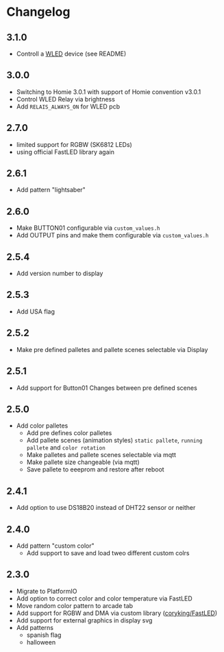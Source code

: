 # Changelog

## 3.1.0

* Controll a [WLED](https://github.com/Aircoookie/WLED) device (see README)

## 3.0.0

* Switching to Homie 3.0.1 with support of Homie convention v3.0.1
* Control WLED Relay via brightness
* Add `RELAIS_ALWAYS_ON` for WLED pcb

## 2.7.0

* limited support for RGBW (SK6812 LEDs)
* using official FastLED library again

## 2.6.1

* Add pattern "lightsaber"

## 2.6.0

* Make BUTTON01 configurable via `custom_values.h`
* Add OUTPUT pins and make them configurable via `custom_values.h`

## 2.5.4

* Add version number to display

## 2.5.3

* Add USA flag

## 2.5.2

* Make pre defined palletes and pallete scenes selectable via Display

## 2.5.1

* Add support for Button01
  Changes between pre defined scenes

## 2.5.0

* Add color palletes
  * Add pre defines color palletes
  * Add pallete scenes (animation styles) `static pallete`, `running pallete` and `color rotation`
  * Make palletes and pallete scenes selectable via mqtt
  * Make pallete size changeable (via mqtt)
  * Save pallete to eeeprom and restore after reboot

## 2.4.1

* Add option to use DS18B20 instead of DHT22 sensor or neither

## 2.4.0

* Add pattern "custom color"
  * Add support to save and load tweo different custom colrs

## 2.3.0

* Migrate to PlatformIO
* Add option to correct color and color temperature via FastLED
* Move random color pattern to arcade tab
* Add support for RGBW and DMA via custom library ([coryking/FastLED](https://github.com/coryking/FastLED))
* Add support for external graphics in display svg
* Add patterns
  * spanish flag
  * halloween
